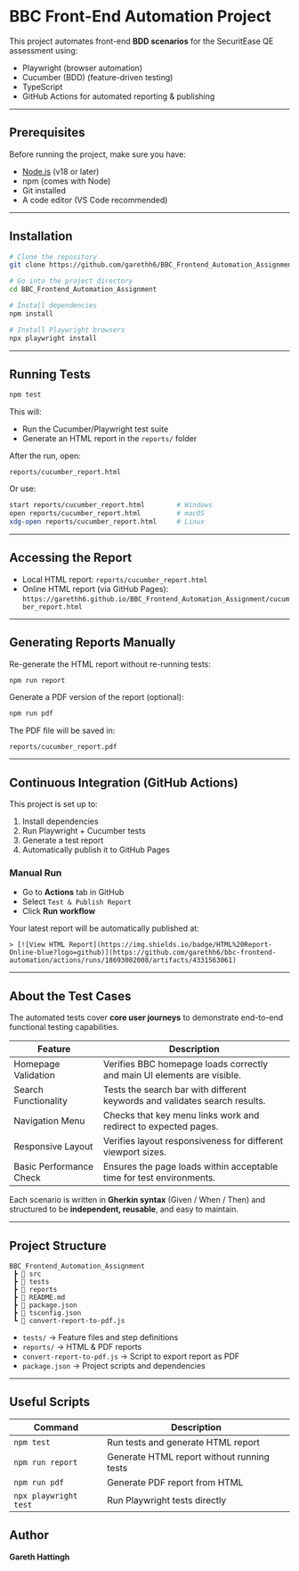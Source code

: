 # BBC Front-End Automation Project

This project automates front-end **BDD scenarios** for the SecuritEase QE assessment using:
- Playwright (browser automation)
- Cucumber (BDD) (feature-driven testing)
- TypeScript
- GitHub Actions for automated reporting & publishing

---

## Prerequisites

Before running the project, make sure you have:

- [Node.js](https://nodejs.org/) (v18 or later)
- npm (comes with Node)
- Git installed
- A code editor (VS Code recommended)

---

## Installation

```bash
# Clone the repository
git clone https://github.com/garethh6/BBC_Frontend_Automation_Assignment.git

# Go into the project directory
cd BBC_Frontend_Automation_Assignment

# Install dependencies
npm install

# Install Playwright browsers
npx playwright install
```

---

## Running Tests

```bash
npm test
```

This will:
- Run the Cucumber/Playwright test suite  
- Generate an HTML report in the `reports/` folder

After the run, open:
```
reports/cucumber_report.html
```

Or use:
```bash
start reports/cucumber_report.html        # Windows
open reports/cucumber_report.html         # macOS
xdg-open reports/cucumber_report.html     # Linux
```

---

## Accessing the Report

- Local HTML report: `reports/cucumber_report.html`  
- Online HTML report (via GitHub Pages):  
  `https://garethh6.github.io/BBC_Frontend_Automation_Assignment/cucumber_report.html`

---

## Generating Reports Manually

Re-generate the HTML report without re-running tests:

```bash
npm run report
```

Generate a PDF version of the report (optional):

```bash
npm run pdf
```

The PDF file will be saved in:
```
reports/cucumber_report.pdf
```

---

## Continuous Integration (GitHub Actions)

This project is set up to:
1. Install dependencies  
2. Run Playwright + Cucumber tests  
3. Generate a test report  
4. Automatically publish it to GitHub Pages

### Manual Run
- Go to **Actions** tab in GitHub
- Select `Test & Publish Report`
- Click **Run workflow**

Your latest report will be automatically published at:

```
> [![View HTML Report](https://img.shields.io/badge/HTML%20Report-Online-blue?logo=github)](https://github.com/garethh6/bbc-frontend-automation/actions/runs/18693002008/artifacts/4331563061)
```

---

## About the Test Cases

The automated tests cover **core user journeys** to demonstrate end-to-end functional testing capabilities.

| Feature                      | Description                                                                 |
|------------------------------|------------------------------------------------------------------------------|
| Homepage Validation          | Verifies BBC homepage loads correctly and main UI elements are visible.     |
| Search Functionality         | Tests the search bar with different keywords and validates search results.  |
| Navigation Menu              | Checks that key menu links work and redirect to expected pages.             |
| Responsive Layout            | Verifies layout responsiveness for different viewport sizes.               |
| Basic Performance Check      | Ensures the page loads within acceptable time for test environments.        |

Each scenario is written in **Gherkin syntax** (Given / When / Then) and structured to be **independent, reusable**, and easy to maintain.

---

## Project Structure

```
BBC_Frontend_Automation_Assignment
 ┣ 📂 src
 ┣ 📂 tests
 ┣ 📂 reports
 ┣ 📄 README.md
 ┣ 📄 package.json
 ┣ 📄 tsconfig.json
 ┗ 📄 convert-report-to-pdf.js
```

- `tests/` → Feature files and step definitions  
- `reports/` → HTML & PDF reports  
- `convert-report-to-pdf.js` → Script to export report as PDF  
- `package.json` → Project scripts and dependencies

---

## Useful Scripts

| Command                | Description                                      |
|-------------------------|--------------------------------------------------|
| `npm test`              | Run tests and generate HTML report              |
| `npm run report`        | Generate HTML report without running tests      |
| `npm run pdf`           | Generate PDF report from HTML                   |
| `npx playwright test`   | Run Playwright tests directly                   |

##  Author

**Gareth Hattingh**